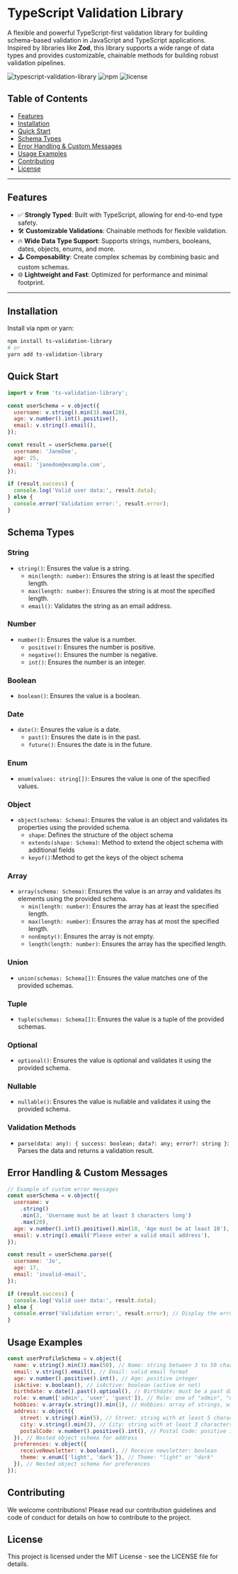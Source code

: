 # TypeScript Validation Library

A flexible and powerful TypeScript-first validation library for building schema-based validation in JavaScript and TypeScript applications. Inspired by libraries like **Zod**, this library supports a wide range of data types and provides customizable, chainable methods for building robust validation pipelines.

![typescript-validation-library](https://img.shields.io/badge/typescript-v4.0+-blue)
![npm](https://img.shields.io/npm/v/ts-validation-library)
![license](https://img.shields.io/badge/license-MIT-green)

## Table of Contents

- [Features](#features)
- [Installation](#installation)
- [Quick Start](#quick-start)
- [Schema Types](#schema-types)
- [Error Handling & Custom Messages](#error-handling--custom-messages)
- [Usage Examples](#usage-examples)
- [Contributing](#contributing)
- [License](#license)

---

## Features

- ✅ **Strongly Typed**: Built with TypeScript, allowing for end-to-end type safety.
- 🛠️ **Customizable Validations**: Chainable methods for flexible validation.
- 🔥 **Wide Data Type Support**: Supports strings, numbers, booleans, dates, objects, enums, and more.
- 🕹️ **Composability**: Create complex schemas by combining basic and custom schemas.
- 🌐 **Lightweight and Fast**: Optimized for performance and minimal footprint.

---

## Installation

Install via npm or yarn:

```bash
npm install ts-validation-library
# or
yarn add ts-validation-library
```

## Quick Start

```javascript
import v from 'ts-validation-library';

const userSchema = v.object({
  username: v.string().min(3).max(20),
  age: v.number().int().positive(),
  email: v.string().email(),
});

const result = userSchema.parse({
  username: 'JaneDoe',
  age: 25,
  email: 'janedoe@example.com',
});

if (result.success) {
  console.log('Valid user data:', result.data);
} else {
  console.error('Validation error:', result.error);
}
```

## Schema Types

### String

- `string()`: Ensures the value is a string.
  - `min(length: number)`: Ensures the string is at least the specified length.
  - `max(length: number)`: Ensures the string is at most the specified length.
  - `email()`: Validates the string as an email address.

### Number

- `number()`: Ensures the value is a number.
  - `positive()`: Ensures the number is positive.
  - `negative()`: Ensures the number is negative.
  - `int()`: Ensures the number is an integer.

### Boolean

- `boolean()`: Ensures the value is a boolean.

### Date

- `date()`: Ensures the value is a date.
  - `past()`: Ensures the date is in the past.
  - `future()`: Ensures the date is in the future.

### Enum

- `enum(values: string[])`: Ensures the value is one of the specified values.

### Object

- `object(schema: Schema)`: Ensures the value is an object and validates its properties using the provided schema.
  - `shape`: Defines the structure of the object schema
  - `extends(shape: Schema)`: Method to extend the object schema with additional fields
  - `keyof()`:Method to get the keys of the object schema

### Array

- `array(schema: Schema)`: Ensures the value is an array and validates its elements using the provided schema.
  - `min(length: number)`: Ensures the array has at least the specified length.
  - `max(length: number)`: Ensures the array has at most the specified length.
  - `nonEmpty()`: Ensures the array is not empty.
  - `length(length: number)`: Ensures the array has the specified length.

### Union

- `union(schemas: Schema[])`: Ensures the value matches one of the provided schemas.

### Tuple

- `tuple(schemas: Schema[])`: Ensures the value is a tuple of the provided schemas.

### Optional

- `optional()`: Ensures the value is optional and validates it using the provided schema.

### Nullable

- `nullable()`: Ensures the value is nullable and validates it using the provided schema.

### Validation Methods

- `parse(data: any): { success: boolean; data?: any; error?: string }`: Parses the data and returns a validation result.

## Error Handling & Custom Messages

```javascript
// Example of custom error messages
const userSchema = v.object({
  username: v
    .string()
    .min(3, 'Username must be at least 3 characters long')
    .max(20),
  age: v.number().int().positive().min(18, 'Age must be at least 18'),
  email: v.string().email('Please enter a valid email address'),
});

const result = userSchema.parse({
  username: 'Jo',
  age: 17,
  email: 'invalid-email',
});

if (result.success) {
  console.log('Valid user data:', result.data);
} else {
  console.error('Validation error:', result.error); // Display the error messages
}
```

## Usage Examples

```javascript
const userProfileSchema = v.object({
  name: v.string().min(3).max(50), // Name: string between 3 to 50 characters
  email: v.string().email(), // Email: valid email format
  age: v.number().positive().int(), // Age: positive integer
  isActive: v.boolean(), // isActive: boolean (active or not)
  birthdate: v.date().past().optioal(), // Birthdate: must be a past date
  role: v.enum(['admin', 'user', 'guest']), // Role: one of "admin", "user", or "guest"
  hobbies: v.array(v.string()).min(1), // Hobbies: array of strings, with at least one hobby
  address: v.object({
    street: v.string().min(5), // Street: string with at least 5 characters
    city: v.string().min(3), // City: string with at least 3 characters
    postalCode: v.number().positive().int(), // Postal Code: positive integer
  }), // Nested object schema for address
  preferences: v.object({
    receiveNewsletter: v.boolean(), // Receive newsletter: boolean
    theme: v.enum(['light', 'dark']), // Theme: "light" or "dark"
  }), // Nested object schema for preferences
});
```

## Contributing

We welcome contributions! Please read our contribution guidelines and code of conduct for details on how to contribute to the project.

## License

This project is licensed under the MIT License - see the LICENSE file for details.
